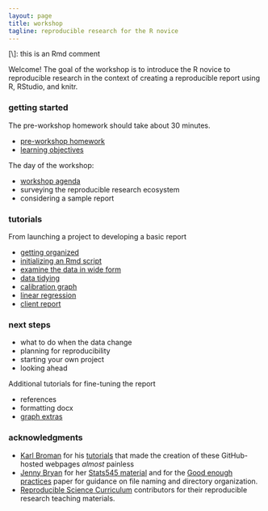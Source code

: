 ```yaml
---
layout: page
title: workshop
tagline: reproducible research for the R novice
---
```


[\\]: this is an Rmd comment

Welcome! The goal of the workshop is to introduce the R novice to reproducible research in the context of creating a reproducible report using R, RStudio, and knitr.  



### getting started

The pre-workshop homework should take about 30 minutes. 

- [pre-workshop homework](pages/102_pre-workshop-hw.html) 
- [learning objectives](pages/101_learning-objectives.html)

The day of the workshop:  

- [workshop agenda](pages/103_workshop-agenda.html) 
- surveying the reproducible research ecosystem 
- considering a sample report 



### tutorials 

From launching a project to developing a basic report

- [getting organized](pages/104_getting-organized.html)
- [initializing an Rmd script](pages/105_initializing-an-Rmd-script.html)
- [examine the data in wide form](pages/109_examine-wide-data.html)
- [data tidying](pages/110_data-tidy.html)
- [calibration graph](pages/111_calibration-graph.html)
- [linear regression](pages/112_linear-regression.html) 
- [client report](pages/113_client-report.html) 



### next steps 

- what to do when the data change 
- planning for reproducibility 
- starting your own project 
- looking ahead 

Additional tutorials for fine-tuning the report

- references
- formatting docx
- [graph extras](pages/116_graph-extras.html)



### acknowledgments 

- [Karl Broman](http://kbroman.org) for his  [tutorials](http://kbroman.org/pages/tutorials.html) that made the creation of these GitHub-hosted webpages *almost* painless 
- [Jenny Bryan](https://github.com/jennybc) for her [Stats545 material](http://stat545.com/) and for the
[Good enough practices](https://swcarpentry.github.io/good-enough-practices-in-scientific-computing/) paper for guidance on file naming and directory organization. 
- [Reproducible Science  Curriculum](https://github.com/Reproducible-Science-Curriculum) contributors for their reproducible research  teaching materials.
